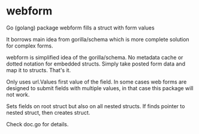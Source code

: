 # webform
Go (golang) package webform fills a struct with form values

It borrows main idea from gorilla/schema which is more complete
solution for complex forms.

webform is simplified idea of the gorilla/schema.
No metadata cache or dotted notation for embedded structs.
Simply take posted form data and map it to structs. That's it.

Only uses url.Values first value of the field. In some cases
web forms are designed to submit fields with multiple values, in that
case this package will not work.

Sets fields on root struct but also on all nested structs.
If finds pointer to nested struct, then creates struct.

Check doc.go for details.

